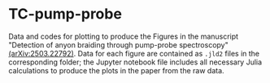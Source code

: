 # TC-pump-probe
Data and codes for plotting to produce the Figures in the manuscript "Detection of anyon braiding through pump-probe spectroscopy" [(arXiv:2503.22792)](https://arxiv.org/abs/2503.22792). Data for each figure are contained as `.jld2` files in the corresponding folder; the Jupyter notebook file includes all necessary Julia calculations to produce the plots in the paper from the raw data.
